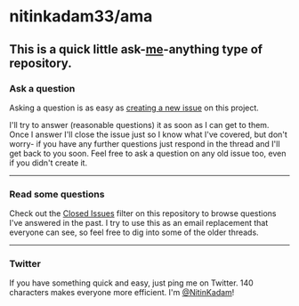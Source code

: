 # nitinkadam33/ama

This is a quick little ask-[me](http://nitinkadam.com/about)-anything type of repository.
---

### Ask a question

Asking a question is as easy as
[creating a new issue](https://github.com/nitinkadam33/ama/issues/new) on this
project. 

I'll try to answer (reasonable questions) it as soon as I can get to them. Once I answer I'll close the
issue just so I know what I've covered, but don't worry- if you have any further
questions just respond in the thread and I'll get back to you soon. Feel free to
ask a question on any old issue too, even if you didn't create it.

---

### Read some questions

Check out the [Closed Issues](https://github.com/nitinkadam33/ama/issues?q=is%3Aissue+is%3Aclosed)
filter on this repository to browse questions I've answered in the past. I try
to use this as an email replacement that everyone can see, so feel free to dig
into some of the older threads.

---

### Twitter

If you have something quick and easy, just ping me on Twitter. 140 characters
makes everyone more efficient. I'm [@NitinKadam](https://twitter.com/NitinKadam)!
